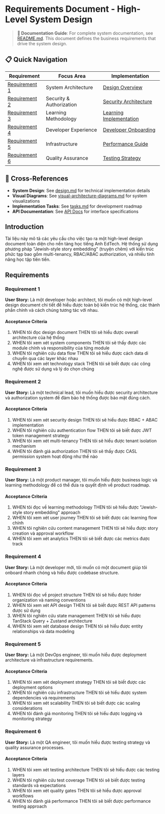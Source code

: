 # Requirements Document - High-Level System Design

> **📖 Documentation Guide**: For complete system documentation, see [README.md](./README.md). This document defines the business requirements that drive the system design.

## 📋 Quick Navigation

| Requirement                     | Focus Area               | Implementation                                                             |
| ------------------------------- | ------------------------ | -------------------------------------------------------------------------- |
| [Requirement 1](#requirement-1) | System Architecture      | [Design Overview](./design.md#overview)                                    |
| [Requirement 2](#requirement-2) | Security & Authorization | [Security Architecture](./design.md#security-architecture)                 |
| [Requirement 3](#requirement-3) | Learning Methodology     | [Learning Implementation](./design.md#learning-methodology-implementation) |
| [Requirement 4](#requirement-4) | Developer Experience     | [Developer Onboarding](../../docs/DEVELOPER_ONBOARDING.md)                 |
| [Requirement 5](#requirement-5) | Infrastructure           | [Performance Guide](../../docs/PERFORMANCE_OPTIMIZATION_GUIDE.md)          |
| [Requirement 6](#requirement-6) | Quality Assurance        | [Testing Strategy](./design.md#testing-strategy-and-quality-assurance)     |

## 🔗 Cross-References

- **System Design**: See [design.md](./design.md) for technical implementation details
- **Visual Diagrams**: See [visual-architecture-diagrams.md](./visual-architecture-diagrams.md) for system visualizations
- **Implementation Tasks**: See [tasks.md](./tasks.md) for development roadmap
- **API Documentation**: See [API Docs](../../docs/API_DOCUMENTATION.md) for interface specifications

## Introduction

Tài liệu này mô tả các yêu cầu cho việc tạo ra một high-level design document toàn diện cho nền tảng học tiếng Anh EdTech. Hệ thống sử dụng phương pháp "Jewish-style story embedding" (truyện chêm) với kiến trúc phức tạp bao gồm multi-tenancy, RBAC/ABAC authorization, và nhiều tính năng học tập tiên tiến.

## Requirements

### Requirement 1

**User Story:** Là một developer hoặc architect, tôi muốn có một high-level design document chi tiết để hiểu được toàn bộ kiến trúc hệ thống, các thành phần chính và cách chúng tương tác với nhau.

#### Acceptance Criteria

1. WHEN tôi đọc design document THEN tôi sẽ hiểu được overall architecture của hệ thống
2. WHEN tôi xem xét system components THEN tôi sẽ thấy được các module chính và responsibility của từng module
3. WHEN tôi nghiên cứu data flow THEN tôi sẽ hiểu được cách data di chuyển qua các layer khác nhau
4. WHEN tôi xem xét technology stack THEN tôi sẽ biết được các công nghệ được sử dụng và lý do chọn chúng

### Requirement 2

**User Story:** Là một technical lead, tôi muốn hiểu được security architecture và authorization system để đảm bảo hệ thống được bảo mật đúng cách.

#### Acceptance Criteria

1. WHEN tôi xem xét security design THEN tôi sẽ hiểu được RBAC + ABAC implementation
2. WHEN tôi nghiên cứu authentication flow THEN tôi sẽ biết được JWT token management strategy
3. WHEN tôi xem xét multi-tenancy THEN tôi sẽ hiểu được tenant isolation mechanism
4. WHEN tôi đánh giá authorization THEN tôi sẽ thấy được CASL permission system hoạt động như thế nào

### Requirement 3

**User Story:** Là một product manager, tôi muốn hiểu được business logic và learning methodology để có thể đưa ra quyết định về product roadmap.

#### Acceptance Criteria

1. WHEN tôi đọc về learning methodology THEN tôi sẽ hiểu được "Jewish-style story embedding" approach
2. WHEN tôi xem xét user journey THEN tôi sẽ biết được các learning flow chính
3. WHEN tôi nghiên cứu content management THEN tôi sẽ hiểu được story creation và approval workflow
4. WHEN tôi xem xét analytics THEN tôi sẽ biết được các metrics được track

### Requirement 4

**User Story:** Là một developer mới, tôi muốn có một document giúp tôi onboard nhanh chóng và hiểu được codebase structure.

#### Acceptance Criteria

1. WHEN tôi đọc về project structure THEN tôi sẽ hiểu được folder organization và naming conventions
2. WHEN tôi xem xét API design THEN tôi sẽ biết được REST API patterns được sử dụng
3. WHEN tôi nghiên cứu state management THEN tôi sẽ hiểu được TanStack Query + Zustand architecture
4. WHEN tôi xem xét database design THEN tôi sẽ hiểu được entity relationships và data modeling

### Requirement 5

**User Story:** Là một DevOps engineer, tôi muốn hiểu được deployment architecture và infrastructure requirements.

#### Acceptance Criteria

1. WHEN tôi xem xét deployment strategy THEN tôi sẽ biết được các deployment options
2. WHEN tôi nghiên cứu infrastructure THEN tôi sẽ hiểu được system dependencies và requirements
3. WHEN tôi xem xét scalability THEN tôi sẽ biết được các scaling considerations
4. WHEN tôi đánh giá monitoring THEN tôi sẽ hiểu được logging và monitoring strategy

### Requirement 6

**User Story:** Là một QA engineer, tôi muốn hiểu được testing strategy và quality assurance processes.

#### Acceptance Criteria

1. WHEN tôi xem xét testing architecture THEN tôi sẽ hiểu được các testing layers
2. WHEN tôi nghiên cứu test coverage THEN tôi sẽ biết được testing standards và expectations
3. WHEN tôi xem xét quality gates THEN tôi sẽ hiểu được approval workflows
4. WHEN tôi đánh giá performance THEN tôi sẽ biết được performance testing approach
